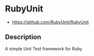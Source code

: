 RubyUnit
========

<!-- This isn't up yet...
* http://rubyunit.github.io/ -->
* https://github.com/RubyUnit/RubyUnit

## Description

A simple Unit Test framework for Ruby
